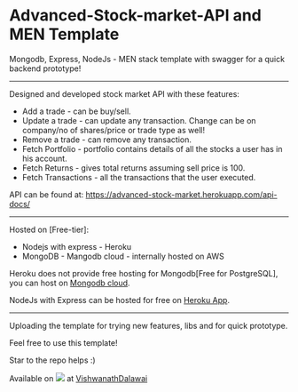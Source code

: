 # Advanced-Stock-market-API and MEN Template
Mongodb, Express, NodeJs - MEN stack template with swagger for a quick backend prototype!

--- 

Designed and developed stock market API with these features:

* Add a trade - can be buy/sell.
* Update a trade - can update any transaction. Change can be on company/no of shares/price or trade type as well!
* Remove a trade - can remove any transaction.
* Fetch Portfolio - portfolio contains details of all the stocks a user has in his account.
* Fetch Returns - gives total returns assuming sell price is 100.
* Fetch Transactions - all the transactions that the user executed.

API can be found at: https://advanced-stock-market.herokuapp.com/api-docs/

---

Hosted on [Free-tier]:
* Nodejs with express - Heroku 
* MongoDB - Mangodb cloud - internally hosted on AWS

Heroku does not provide free hosting for Mongodb[Free for PostgreSQL], you can host on [Mongodb cloud](https://cloud.mongodb.com/).

NodeJs with Express can be hosted for free on [Heroku App](https://www.heroku.com/).

---

Uploading the template for trying new features, libs and for quick prototype.

Feel free to use this template!

Star to the repo helps :)

Available on <img src="https://img.shields.io/badge/LinkedIn-0077B5?style=for-the-badge&logo=linkedin&logoColor=white" /> at [VishwanathDalawai](https://www.linkedin.com/in/vishwanath-dalawai/)
